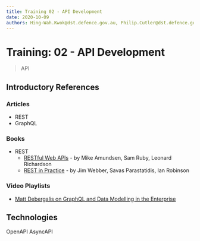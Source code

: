 ```yaml
---
title: Training 02 - API Development
date: 2020-10-09
authors: Hing-Wah.Kwok@dst.defence.gov.au, Philip.Cutler@dst.defence.gov.au
---
```


# Training: 02 - API Development

> API

## Introductory References

### Articles

* REST
* GraphQL

### Books

* REST
  * [RESTful Web APIs](https://learning.oreilly.com/library/view/restful-web-apis/9781449359713/) - by Mike Amundsen, Sam Ruby, Leonard Richardson
  * [REST in Practice](https://learning.oreilly.com/library/view/rest-in-practice/9781449383312/) - by Jim Webber, Savas Parastatidis, Ian Robinson

### Video Playlists

* [Matt Debergalis on GraphQL and Data Modelling in the Enterprise](https://www.infoq.com/podcasts/graphql-enterprise-data-modelling/)

## Technologies

OpenAPI
AsyncAPI
